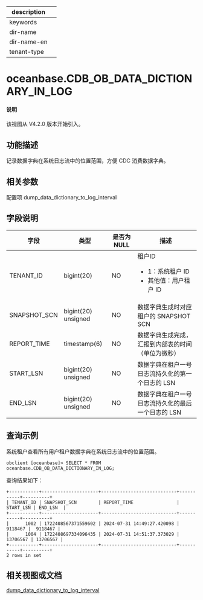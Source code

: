 |description||
|---|---|
|keywords||
|dir-name||
|dir-name-en||
|tenant-type||

# oceanbase.CDB_OB_DATA_DICTIONARY_IN_LOG

<main id="notice" type='explain'>
<h4>说明</h4>
<p>该视图从 V4.2.0 版本开始引入。</p>
</main>

## 功能描述

记录数据字典在系统日志流中的位置范围，方便 CDC 消费数据字典。

## 相关参数

配置项 dump_data_dictionary_to_log_interval

## 字段说明

| **字段** | **类型** | **是否为 NULL** | **描述** |
| --- | --- | --- | --- |
| TENANT_ID | bigint(20) | NO | 租户ID<ul><li> 1：系统租户 ID  </li><li> 其他值：用户租户 ID </li></ul>|
| SNAPSHOT_SCN | bigint(20) unsigned | NO | 数据字典生成时对应租户的 SNAPSHOT SCN |
| REPORT_TIME | timestamp(6) | NO |  数据字典生成完成，汇报到内部表的时间  （单位为微秒） |
| START_LSN | bigint(20) unsigned | NO | 数据字典在租户一号日志流持久化的第一个日志的 LSN |
| END_LSN | bigint(20) unsigned | NO | 数据字典在租户一号日志流持久化的最后一个日志的 LSN |

## 查询示例

系统租户查看所有用户租户数据字典在系统日志流中的位置范围。

```shell
obclient [oceanbase]> SELECT * FROM oceanbase.CDB_OB_DATA_DICTIONARY_IN_LOG;
```

查询结果如下：

```shell
+-----------+---------------------+----------------------------+-----------+----------+
| TENANT_ID | SNAPSHOT_SCN        | REPORT_TIME                | START_LSN | END_LSN  |
+-----------+---------------------+----------------------------+-----------+----------+
|      1002 | 1722408567371559602 | 2024-07-31 14:49:27.420098 |   9118467 |  9118467 |
|      1004 | 1722408697334096435 | 2024-07-31 14:51:37.373029 |  13706567 | 13706567 |
+-----------+---------------------+----------------------------+-----------+----------+
2 rows in set
```

## 相关视图或文档

[dump_data_dictionary_to_log_interval](../../../800.configuration-items-and-system-variables/100.system-configuration-items/400.tenant-level-configuration-items/2300.dump_data_dictionary_to_log_interval.md)
